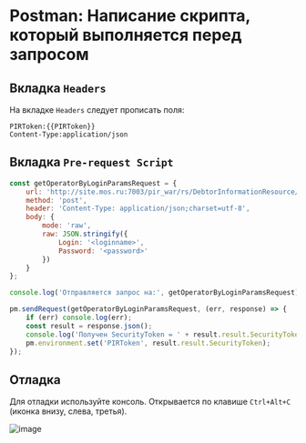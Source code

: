 Postman: Написание скрипта, который выполняется перед запросом
==============================================================

Вкладка `Headers`
-----------------

На вкладке `Headers` следует прописать поля:

```
PIRToken:{{PIRToken}}
Content-Type:application/json
```

Вкладка `Pre-request Script`
----------------------------

```javascript
const getOperatorByLoginParamsRequest = {
    url: 'http://site.mos.ru:7003/pir_war/rs/DebtorInformationResource/getOperatorByLoginParams',
    method: 'post',
    header: 'Content-Type: application/json;charset=utf-8',
    body: {
        mode: 'raw',
        raw: JSON.stringify({
            Login: '<loginname>', 
            Password: '<password>'
        })
    }
};

console.log('Отправляется запрос на:', getOperatorByLoginParamsRequest)

pm.sendRequest(getOperatorByLoginParamsRequest, (err, response) => {
    if (err) console.log(err);
    const result = response.json();
    console.log('Получен SecurityToken = ' + result.result.SecurityToken);
    pm.environment.set('PIRToken', result.result.SecurityToken);
});
```

Отладка
-------

Для отладки используйте консоль. Открывается по клавише `Ctrl+Alt+C` (иконка внизу, слева, третья).

![image](https://user-images.githubusercontent.com/4146998/64606907-0b6f1b80-d3d0-11e9-940e-b560cdc383ff.png)
